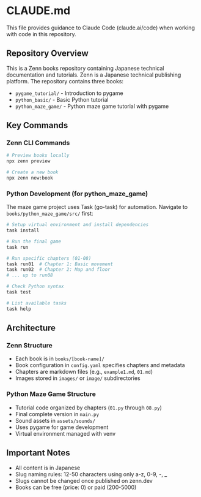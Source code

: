 # CLAUDE.md

This file provides guidance to Claude Code (claude.ai/code) when working with code in this repository.

## Repository Overview

This is a Zenn books repository containing Japanese technical documentation and tutorials. Zenn is a Japanese technical publishing platform. The repository contains three books:
- `pygame_tutorial/` - Introduction to pygame
- `python_basic/` - Basic Python tutorial
- `python_maze_game/` - Python maze game tutorial with pygame

## Key Commands

### Zenn CLI Commands
```bash
# Preview books locally
npx zenn preview

# Create a new book
npx zenn new:book
```

### Python Development (for python_maze_game)
The maze game project uses Task (go-task) for automation. Navigate to `books/python_maze_game/src/` first:

```bash
# Setup virtual environment and install dependencies
task install

# Run the final game
task run

# Run specific chapters (01-08)
task run01  # Chapter 1: Basic movement
task run02  # Chapter 2: Map and floor
# ... up to run08

# Check Python syntax
task test

# List available tasks
task help
```

## Architecture

### Zenn Structure
- Each book is in `books/[book-name]/`
- Book configuration in `config.yaml` specifies chapters and metadata
- Chapters are markdown files (e.g., `example1.md`, `01.md`)
- Images stored in `images/` or `image/` subdirectories

### Python Maze Game Structure
- Tutorial code organized by chapters (`01.py` through `08.py`)
- Final complete version in `main.py`
- Sound assets in `assets/sounds/`
- Uses pygame for game development
- Virtual environment managed with venv

## Important Notes

- All content is in Japanese
- Slug naming rules: 12-50 characters using only a-z, 0-9, -, _
- Slugs cannot be changed once published on zenn.dev
- Books can be free (price: 0) or paid (200-5000)